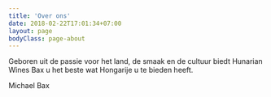 ```yaml
---
title: 'Over ons'
date: 2018-02-22T17:01:34+07:00
layout: page
bodyClass: page-about
---
```


Geboren uit de passie voor het land, de smaak en de cultuur biedt Hunarian Wines Bax u het beste wat Hongarije u te bieden heeft.

Michael Bax
